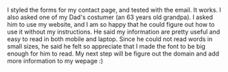 I styled the forms for my contact page, and tested with the email. It works. I also asked one of my Dad's costumer (an 63 years old grandpa). 
I asked him to use my website, and I am so happy that he could figure out how to use it without my instructions. He said my information are pretty 
useful and easy to read in both mobile and laptop. Since he could not read words in small sizes, he said he felt so appreciate that I made the font to be big enough for him to read. 
My next step will be figure out the domain and add more information to my wepage :) 
